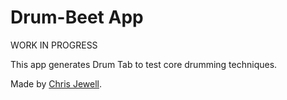 # Drum-Beet App

WORK IN PROGRESS

This app generates Drum Tab to test core drumming techniques.

Made by [Chris Jewell](http://knightstick.github.io).
